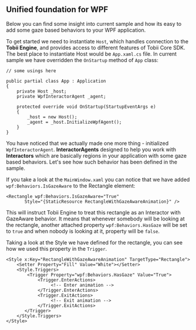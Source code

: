 ﻿Unified foundation for WPF
--------------------------

Below you can find some insight into current sample and how its easy to add some gaze based behaviors to your WPF application.

To get started we need to instantiate `Host`, which handles connection to the **Tobii Engine**, and provides
access to different features of Tobii Core SDK. The best place to instantiate Host would be `App.xaml.cs`
file. In current sample we have overridden the `OnStartup` method of `App` class:

~~~~
// some usings here

public partial class App : Application
{
    private Host _host;
    private WpfInteractorAgent _agent;

    protected override void OnStartup(StartupEventArgs e)
    {
        _host = new Host();
        _agent = _host.InitializeWpfAgent();
    }
}
~~~~

You have noticed that we actually made one more thing - initialized `WpfInteractorAgent`. **InteractorAgents** designed
to help you work with **Interactors** which are basically regions in your application with some gaze based 
behaviors. Let's see how such behavior has been defined in the sample.

If you take a look at the `MainWindow.xaml` you can notice that we have added `wpf:Behaviors.IsGazeAware` to the 
Rectangle element:

~~~~
<Rectangle wpf:Behaviors.IsGazeAware="True" 
	   Style="{StaticResource RectangleWithGazeAwareAnimation}" />
~~~~

This will instruct Tobii Engine to treat this rectangle as an Interactor with GazeAware behavior. It means that
whenever somebody will be looking at the rectangle, another attached property `wpf:Behaviors.HasGaze` will be set 
to `true` and when nobody is looking at it, property will be `false`.

Taking a look at the Style we have defined for the rectangle, you can see how we used this property in the `Trigger`.

~~~~
<Style x:Key="RectangleWithGazeAwareAnimation" TargetType="Rectangle">
    <Setter Property="Fill" Value="White"></Setter>
    <Style.Triggers>
        <Trigger Property="wpf:Behaviors.HasGaze" Value="True">
            <Trigger.EnterActions>
			     <!-- Enter animation -->
            </Trigger.EnterActions>
            <Trigger.ExitActions>
			     <!-- Exit animation -->
            </Trigger.ExitActions>
       </Trigger>
    </Style.Triggers>
</Style>
~~~~








